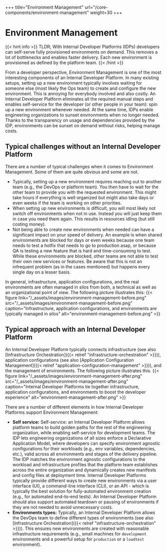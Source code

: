 +++
title="Environment Management"
url="/core-components/environment-management"
weight=30
+++

# Environment Management

{{< hint info >}}
TLDR; With Internal Developer Platforms (IDPs) developers can self-serve fully provisioned environments on demand. This removes a lot of bottlenecks and enables faster delivery. Each new environment is provisioned as defined by the platform team.
{{< /hint >}}

From a developer perspective, Environment Management is one of the most interesting components of an Internal Developer Platform. In many existing setups, setting up a new environment typically involves waiting for someone else (most likely the Ops team) to create and configure the new environment. This is annoying for everybody involved and also costly. An Internal Developer Platform eliminates all the required manual steps and enables self-service for the developer (or other people in your team): spin up a new environment whenever needed. At the same time, IDPs enable engineering organizations to sunset environments when no longer needed. Thanks to the transparency on usage and dependencies provided by the IDP, environments can be sunset on demand without risks, helping manage costs.

## Typical challenges without an Internal Developer Platform

There are a number of typical challenges when it comes to Environment Management. Some of them are quite obvious and some are not.

- Typically, setting up a new environment requires reaching out to another team (e.g., the DevOps or platform team). You then have to wait for the other team to provide you with the requested environment. This might take hours if everything is well organized but might also take days or even weeks if the team is working on other priorities.
- When setting up new environments is difficult, you will most likely not switch off environments when not in use. Instead you will just keep them in case you need them again. This results in resources idling (but still costing money).
- Not being able to create new environments when needed can have a significant impact on your speed of delivery. An example is when shared environments are blocked for days or even weeks because one team needs to test a hotfix that needs to go to production asap, or because QA is testing a new feature that is hard and time-consuming to test. While these environments are blocked, other teams are not able to test their own new services or features. Be aware that this is not an infrequent problem (as in the cases mentioned) but happens every single day on a lesser basis.

In general, infrastructure, application configurations, and the real environments are often managed in silos from both, a technical as well as an organizational point of view. The following picture illustrates this:
{{< figure link="/_assets/images/environment-management-before.png" src="/_assets/images/environment-management-before.png" caption="Infrastructure, application configurations, and environments are typically managed in silos" alt="environment-management-before.png" >}}

## Typical approach with an Internal Developer Platform

An Internal Developer Platform typically connects infrastructure (see also [Infrastructure Orchestration]({{< relref "infrastructure-orchestration" >}})), application configurations (see also [Application Configuration Management]({{< relref "application-configuration-management" >}})), and the management of environments. The following picture illustrates this.
{{< figure link="/_assets/images/environment-management-after.png" src="/_assets/images/environment-management-after.png" caption="Internal Developer Platforms tie together infrastructure, application configurations, and environments to boost the developer experience" alt="environment-management-after.png" >}}

There are a number of different elements in how Internal Developer Platforms support Environment Management:

- **Self service:** Self-service: an Internal Developer Platform allows platform teams to build golden paths for the rest of the engineering organization, while enabling self-service for development teams. The IDP lets engineering organizations of all sizes enforce a Declarative Application Model, where developers can specify environment agnostic configurations for their workloads (e.g., env variables, dependencies, etc.), valid across all environments and stages of the delivery pipeline. The IDP matches the environment agnostic configurations to the workload and infrastructure profiles that the platform team establishes across the entire organization and dynamically creates new manifests and config files at deployment time. Internal Developer Platforms typically provide different ways to create new environments via a user interface (UI), a command-line interface (CLI), or an API - which is typically the best solution for fully-automated environment creation (e.g., for automated end-to-end tests). An Internal Developer Platform should also support automated teardown or pausing of environments if they are not needed to avoid unnecessary costs.
- **Environments types:** Typically, an Internal Developer Platform allows the DevOps team to define different types of environments (see also [Infrastructure Orchestration]({{< relref "infrastructure-orchestration" >}})). This ensures new environments are created with reasonable infrastructure requirements (e.g., small machines for `development` environments and a powerful setup for `production` or a `loadtest` environment).
